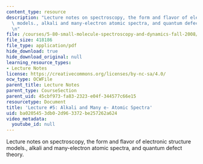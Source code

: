 ```yaml
---
content_type: resource
description: "Lecture notes on spectroscopy, the form and flavor of electronic structure\
  \ models., alkali and many-electron atomic spectra, and quantum defect theory.\r\
  \n"
file: /courses/5-80-small-molecule-spectroscopy-and-dynamics-fall-2008/ba0205453db02d963372be257262a624_05_580ln_fa08.pdf
file_size: 418186
file_type: application/pdf
hide_download: true
hide_download_original: null
learning_resource_types:
- Lecture Notes
license: https://creativecommons.org/licenses/by-nc-sa/4.0/
ocw_type: OCWFile
parent_title: Lecture Notes
parent_type: CourseSection
parent_uid: 45cbf973-fa83-2323-e04f-344577c66e15
resourcetype: Document
title: 'Lecture #5: Alkali and Many e- Atomic Spectra'
uid: ba020545-3db0-2d96-3372-be257262a624
video_metadata:
  youtube_id: null
---
```

Lecture notes on spectroscopy, the form and flavor of electronic structure models., alkali and many-electron atomic spectra, and quantum defect theory.
